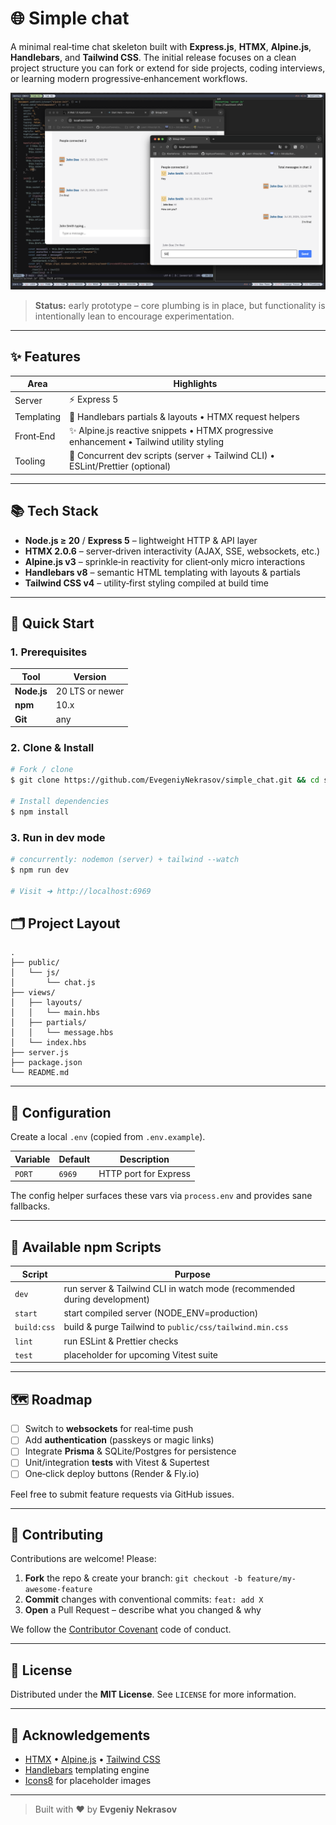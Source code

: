 # 🌐 Simple chat

A minimal real‑time chat skeleton built with **Express.js**, **HTMX**, **Alpine.js**, **Handlebars**, and **Tailwind CSS**.  The initial release focuses on a clean project structure you can fork or extend for side projects, coding interviews, or learning modern progressive‑enhancement workflows.

<div align="center">
  <img alt="Project screenshot" src="docs/captura_app.png" />
</div>

> **Status:** early prototype – core plumbing is in place, but functionality is intentionally lean to encourage experimentation.

---

## ✨ Features

| Area       | Highlights                                                                              |
| ---------- | --------------------------------------------------------------------------------------- |
| Server     | ⚡ Express 5  |
| Templating | 🔧 Handlebars partials & layouts • HTMX request helpers                                 |
| Front‑End  | ✨ Alpine.js reactive snippets • HTMX progressive enhancement • Tailwind utility styling |
| Tooling    | 🔄 Concurrent dev scripts (server + Tailwind CLI) • ESLint/Prettier (optional)          |

---

## 📚 Tech Stack

* **Node.js ≥ 20** / **Express 5** – lightweight HTTP & API layer
* **HTMX 2.0.6** – server‑driven interactivity (AJAX, SSE, websockets, etc.)
* **Alpine.js v3** – sprinkle‑in reactivity for client‑only micro interactions
* **Handlebars v8** – semantic HTML templating with layouts & partials
* **Tailwind CSS v4** – utility‑first styling compiled at build time

---

## 🚀 Quick Start

### 1. Prerequisites

| Tool        | Version         |
| ----------- | --------------- |
| **Node.js** | 20 LTS or newer |
| **npm**     | 10.x            |
| **Git**     | any             |

### 2. Clone & Install

```bash
# Fork / clone
$ git clone https://github.com/EvegeniyNekrasov/simple_chat.git && cd simple_chat

# Install dependencies
$ npm install
```

### 3. Run in dev mode

```bash
# concurrently: nodemon (server) + tailwind --watch
$ npm run dev

# Visit ➜ http://localhost:6969
```

## 🗂️ Project Layout

```
.
├── public/
│   └── js/
│       └── chat.js
├── views/
│   ├── layouts/
│   │   └── main.hbs
│   ├── partials/
│   │   └── message.hbs
│   └── index.hbs
├── server.js
├── package.json
└── README.md
```

---

## 🔧 Configuration

Create a local `.env` (copied from `.env.example`).

| Variable    | Default       | Description                 |
| ----------- | ------------- | --------------------------- |
| `PORT`      | `6969`        | HTTP port for Express       |

The config helper surfaces these vars via `process.env` and provides sane fallbacks.

---

## 📜 Available npm Scripts

| Script      | Purpose                                                                  |
| ----------- | ------------------------------------------------------------------------ |
| `dev`       | run server & Tailwind CLI in watch mode (recommended during development) |
| `start`     | start compiled server (NODE\_ENV=production)                             |
| `build:css` | build & purge Tailwind to `public/css/tailwind.min.css`                  |
| `lint`      | run ESLint & Prettier checks                                             |
| `test`      | placeholder for upcoming Vitest suite                                    |

---

## 🗺️ Roadmap

* [ ] Switch to **websockets** for real‑time push
* [ ] Add **authentication** (passkeys or magic links)
* [ ] Integrate **Prisma** & SQLite/Postgres for persistence
* [ ] Unit/integration **tests** with Vitest & Supertest
* [ ] One‑click deploy buttons (Render & Fly.io)

Feel free to submit feature requests via GitHub issues.

---

## 🤝 Contributing

Contributions are welcome!  Please:

1. **Fork** the repo & create your branch: `git checkout -b feature/my-awesome-feature`
2. **Commit** changes with conventional commits: `feat: add X`
3. **Open** a Pull Request – describe what you changed & why

We follow the [Contributor Covenant](https://www.contributor-covenant.org) code of conduct.

---

## 🪪 License

Distributed under the **MIT License**.  See `LICENSE` for more information.

---

## 🙏 Acknowledgements

* [HTMX](https://htmx.org) • [Alpine.js](https://alpinejs.dev) • [Tailwind CSS](https://tailwindcss.com)
* [Handlebars](https://handlebarsjs.com) templating engine
* [Icons8](https://icons8.com) for placeholder images

---

> Built with ♥︎ by **Evgeniy Nekrasov**
